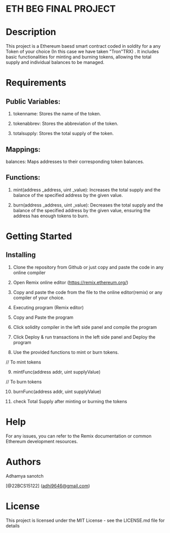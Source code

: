 # ETH BEG FINAL PROJECT

# Description

This project is a Ethereum baesd smart contract coded in soldity for a any Token of your choice (In this case we have taken "Tron"TRX) . It includes basic functionalities for minting and burning tokens, allowing the total supply and individual balances to be managed.

# Requirements

## Public Variables:

1. tokenname: Stores the name of the token.

2. tokenabbrev: Stores the abbreviation of the token.

3. totalsupply: Stores the total supply of the token.

## Mappings:

balances: Maps addresses to their corresponding token balances.

## Functions:
1. mint(address _address, uint _value): Increases the total supply and the balance of the specified address by the given value.

2. burn(address _address, uint _value): Decreases the total supply and the balance of the specified address by the given value, ensuring the address has enough tokens to burn.

# Getting Started

## Installing

1. Clone the repository from Github or just copy and paste the code in any online compiler

2. Open Remix online editor (https://remix.ethereum.org/)

3. Copy and paste the code from the file to the online editor(remix) or any compiler of your choice.

4. Executing program (Remix editor)

5. Copy and Paste the program

6. Click solidity compiler in the left side panel and compile the program

7. Click Deploy & run transactions in the left side panel and Deploy the program

8. Use the provided functions to mint or burn tokens.

// To mint tokens

9. mintFunc(address addr, uint supplyValue)

// To burn tokens

10. burnFunc(address addr, uint supplyValue)

11. check Total Supply after minting or burning the tokens

# Help

For any issues, you can refer to the Remix documentation or common Ethereum development resources.


# Authors

Adhamya sanotch

[@22BCS15122] (adhi9646@gmail.com)


# License

This project is licensed under the MIT License - see the LICENSE.md file for details

